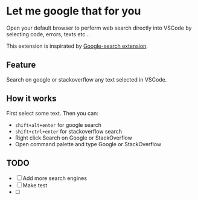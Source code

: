 # Let me google that for you

Open your default browser to perform web search directly into VSCode by selecting code, errors, texts etc...

This extension is inspirated by [Google-search extension](https://marketplace.visualstudio.com/items?itemName=kameshkotwani.google-search).
## Feature

Search on google or stackoverflow any text selected in VSCode.

## How it works

First select some text.
Then you can:

- `shift+alt+enter` for google search
- `shift+ctrl+enter` for stackoverflow search
- Right click Search on Google or StackOverflow
- Open command palette and type Google or StackOverflow

## TODO

- [ ] Add more search engines
- [ ] Make test
- [ ] 